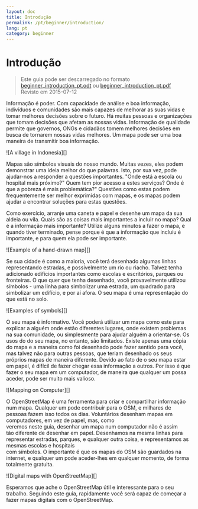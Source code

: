 ```yaml
---
layout: doc
title: Introdução
permalink: /pt/beginner/introduction/
lang: pt
category: beginner
---
```


Introdução
============

> Este guia pode ser descarregado no formato [beginner_introduction_pt.odt](/files/beginner_introduction_pt.odt) ou [beginner_introduction_pt.pdf](/files/beginner_introduction_pt.pdf)  
> Revisto em 2015-07-12  

Informação é poder. Com capacidade de análise e boa 
informação, indivíduos e comunidades são mais capazes de melhorar 
as suas vidas e tomar melhores decisões sobre o futuro. Há muitas 
pessoas e organizações que tomam decisões que afetam as nossas vidas. Informação 
de qualidade permite que governos, ONGs e cidadãos tomem melhores decisões 
em busca de tornarem nossas vidas melhores. Um mapa pode ser uma 
boa maneira de transmitir boa informação. 

![A village in Indonesia][]

Mapas são símbolos visuais do nosso mundo. Muitas vezes, eles podem 
demonstrar uma ideia melhor do que palavras. Isto, por sua vez, pode ajudar-nos
a responder a questões importantes. "Onde está a escola ou hospital mais próximo?" Quem
tem pior acesso a estes serviços? Onde é que a pobreza é
mais problemática?" Questões como estas podem frequentemente ser melhor exprimidas com mapas,
e os mapas podem ajudar a encontrar soluções para estas questões. 

Como exercício, arranje uma caneta e papel e desenhe um mapa da sua aldeia ou vila. Quais são
as coisas mais importantes a incluir no mapa? Qual é a informação
mais importante? Utilize alguns minutos a fazer o mapa, e quando tiver
terminado, pense porque é que a informação que incluíu é importante, e
para quem ela pode ser importante.

![Example of a hand-drawn map][]

Se sua cidade é como a maioria, você terá desenhado algumas linhas representando
estradas, e possivelmente um rio ou riacho. Talvez tenha adicionado edifícios importantes
como escolas e escritórios, parques ou fronteiras. O que quer que tenha desenhado,
você provavelmente utilizou símbolos - uma linha para simbolizar uma estrada, um quadrado
para simbolizar um edifício, e por aí afora. O seu mapa é uma representação do que está
no solo.

![Examples of symbols][]

O seu mapa é informativo. Você poderá utilizar um mapa como este para explicar a 
alguém onde estão diferentes lugares, onde existem problemas na sua 
comunidade, ou simplesmente para ajudar alguém a orientar-se. Os usos do 
do seu mapa, no entanto, são limitados. Existe apenas uma cópia do mapa e a 
maneira como foi desenhado pode fazer sentido para você, mas talvez não para outras pessoas, 
que teriam desenhado os seus próprios mapas de maneira diferente. Devido ao fato 
 de o seu mapa estar em papel, é difícil de fazer chegar essa informação a outros.
Por isso é que fazer o seu mapa em um computador, de maneira que qualquer um possa
aceder, pode ser muito mais valioso. 

![Mapping on Computer][]

O OpenStreetMap é uma ferramenta para criar e compartilhar informação num mapa. 
Qualquer um pode contribuir para o OSM, e milhares de pessoas fazem isso 
 todos os dias. Voluntários desenham mapas em computadores, em vez de papel, mas, como  
veremos neste guia, desenhar um mapa num computador não é assim  
tão diferente de desenhar em papel. Desenhamos na mesma linhas para representar estradas,
parques, e qualquer outra coisa, e representamos as mesmas escolas e hospitais  
com símbolos. O importante é que os mapas do OSM são guardados na 
internet, e qualquer um pode aceder-lhes em qualquer momento, de forma totalmente gratuita.

![Digital maps with OpenStreetMap][]

Esperamos que ache o OpenStreetMap útil e interessante para o seu 
trabalho. Seguindo este guia, rapidamente você será capaz de começar 
a fazer mapas digitais com o OpenStreetMap.


[Uma aldeia na Indonésia]: /images/beginner/village-in-indonesia.png
[Exemplo de um mapa desenhado à mão]: /images/beginner/hand-drawn-map.png
[Exemplos de símbolos]: /images/beginner/examples-of-symbols.png
[Mapear no Computador]: /images/beginner/mapping-on-computer.png
[Mapas digitais com o OpenStreetMap]: /images/beginner/digital-maps-with-osm.png
